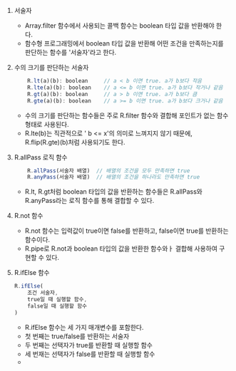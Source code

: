 1. 서술자

    - Array.filter 함수에서 사용되는 콜백 함수는 boolean 타입 값을 반환해야 한다.
    - 함수형 프로그래밍에서 boolean 타입 값을 반환해 어떤 조건을 만족하는지를 판단하는 함수를 '서술자'라고 한다.

2. 수의 크기를 판단하는 서술자

    ```javascript
        R.lt(a)(b): boolean     // a < b 이면 true. a가 b보다 작음
        R.lte(a)(b): boolean    // a <= b 이면 true. a가 b보다 작거나 같음
        R.gt(a)(b): boolean     // a > b 이면 true. a가 b보다 큼
        R.gte(a)(b): boolean    // a >= b 이면 true. a가 b보다 크거나 같음
    ```

    - 수의 크기를 판단하는 함수들은 주로 R.filter 함수와 결합해 포인트가 없는 함수 형태로 사용된다.
    - R.lte(b)는 직관적으로 ' b <= x'의 의미로 느껴지지 않기 때문에, R.flip(R.gte)(b)처럼 사용되기도 한다.

3. R.allPass 로직 함수

    ```javascript
        R.allPass(서술자 배열)  // 배열의 조건을 모두 만족하면 true
        R.anyPass(서술자 배열)  // 배열의 조건을 하나라도 만족하면 true
    ```

    - R.lt, R.gt처럼 boolean 타입의 값을 반환하는 함수들은 R.allPass와 R.anyPass라는 로직 함수를 통해 결합할 수 있다.

4. R.not 함수

    - R.not 함수는 입력값이 true이면 false를 반환하고, false이면 true를 반환하는 함수이다.
    - R.pipe로 R.not과 boolean 타입의 값을 반환한 함수와ㅏ 결합해 사용하여 구현할 수 있다.

5. R.ifElse 함수

    ```javascript
    R.ifElse(
        조건 서술자,
        true일 때 실행할 함수,
        false일 때 실행할 함수
    )
    ```

    - R.ifElse 함수는 세 가지 매개변수를 포함한다.
    - 첫 번째는 true/false를 반환하는 서술자
    - 두 번째는 선택자가 true를 반환할 때 실행할 함수
    - 세 번재는 선택자가 false를 반환할 때 실행할 함수
    -
